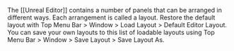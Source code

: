 The [[Unreal Editor]] contains a number of panels that can be arranged in different ways.
Each arrangement is called a layout.
Restore the default layout with Top Menu Bar > Window > Load Layout > Default Editor Layout.
You can save your own layouts to this list of loadable layouts using Top Menu Bar > Window > Save Layout > Save Layout As.
